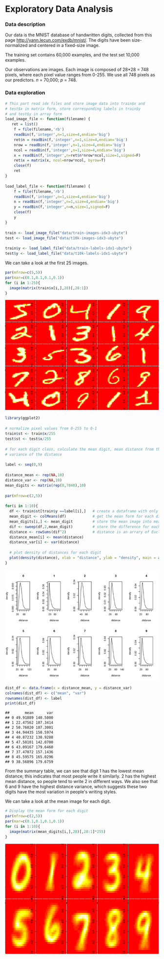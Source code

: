 Exploratory Data Analysis
================

### Data description

Our data is the MNIST database of handwritten digits, collected from this page <http://yann.lecun.com/exdb/mnist/>. The digits have been size-normalized and centered in a fixed-size image.

The training set contains 60,000 examples, and the test set 10,000 examples.

Our observations are images. Each image is composed of 28\*28 = 748 pixels, where each pixel value ranges from 0-255. We use all 748 pixels as our predictors. *n* = 70,000; *p* = 748.

### Data exploration

``` r
# This part read idx files and store image data into train$x and 
# test$x in matrix form, store corresponding labels in train$y 
# and test$y in array form 
load_image_file <- function(filename) {
   ret = list()
    f = file(filename,'rb')
    readBin(f,'integer',n=1,size=4,endian='big')
    ret$n = readBin(f,'integer',n=1,size=4,endian='big')
    nrow = readBin(f,'integer',n=1,size=4,endian='big')
    ncol = readBin(f,'integer',n=1,size=4,endian='big')
    x = readBin(f,'integer',n=ret$n*nrow*ncol,size=1,signed=F)
    ret$x = matrix(x, ncol=nrow*ncol, byrow=T)
    close(f)
    ret
}

load_label_file <- function(filename) {
    f = file(filename,'rb')
    readBin(f,'integer',n=1,size=4,endian='big')
    n = readBin(f,'integer',n=1,size=4,endian='big')
    y = readBin(f,'integer',n=n,size=1,signed=F)
    close(f)
    y
}

train <- load_image_file("data/train-images-idx3-ubyte")
test <- load_image_file("data/t10k-images-idx3-ubyte")

train$y <- load_label_file("data/train-labels-idx1-ubyte")
test$y <- load_label_file("data/t10k-labels-idx1-ubyte")  
```

We can take a look at the first 25 images.

``` r
par(mfrow=c(5,5))
par(mar=c(0.1,0.1,0.1,0.1))
for (i in 1:25){
  image(matrix(train$x[i,],28)[,28:1])
}
```

![](eda_files/figure-markdown_github/unnamed-chunk-1-1.png)

``` r
library(ggplot2)

# normalize pixel values from 0-255 to 0-1 
train$st <- train$x/255
test$st <- test$x/255

# for each digit class, calculate the mean digit, mean distance from the mean digit and 
# variance of the distance

label <- seq(0,9) 

distance_mean <- rep(NA,10)
distance_var <- rep(NA,10)
mean_digits <- matrix(rep(0,7840),10)

par(mfrow=c(2,5))

for(i in 1:10){
  df <- train$st[train$y ==label[i],]   # create a dataframe with only the i-th digit
  mean_digit <- colMeans(df)            # get the mean form for each digit(0-9)
  mean_digits[i,] <- mean_digit         # store the mean image into mean_digits 
  dif <- sweep(df,2,mean_digit)         # store the difference for each image from its mean form 
  distance <- rowSums(dif^2)            # distance is an arrary of Euclidean distances from each image to its mean form
  distance_mean[i] <- mean(distance)
  distance_var[i] <- var(distance)
  
  # plot density of distances for each digit 
  plot(density(distance), xlab = "distance", ylab = "density", main = as.character(label[i]))
}
```

![](eda_files/figure-markdown_github/data-preprocessing-1.png)

``` r
dist_df <- data.frame(x = distance_mean, y = distance_var)
colnames(dist_df) <- c("mean", "var")
rownames(dist_df) <- label
print(dist_df)
```

    ##       mean      var
    ## 0 49.91889 140.5000
    ## 1 22.47562 107.3414
    ## 2 50.76020 107.3001
    ## 3 44.94435 150.5974
    ## 4 40.87232 130.9288
    ## 5 47.58101 142.0700
    ## 6 43.09167 179.6460
    ## 7 37.47072 157.1436
    ## 8 45.59575 165.0296
    ## 9 38.56896 179.6759

From the summary table, we can see that digit 1 has the lowest mean distance; this indicates that most people write it similarly. 2 has the highest mean distance, so people tend to write 2 in different ways. We also see that 6 and 9 have the highest distance variance, which suggests these two digits have the most variation in people's writing styles.

We can take a look at the mean image for each digit.

``` r
# Display the mean form for each digit
par(mfrow=c(2,5))
par(mar=c(0.1,0.1,0.1,0.1))
for (i in 1:10){
  image(matrix(mean_digits[i,],28)[,28:1]*255)
}
```

![](eda_files/figure-markdown_github/unnamed-chunk-3-1.png)
